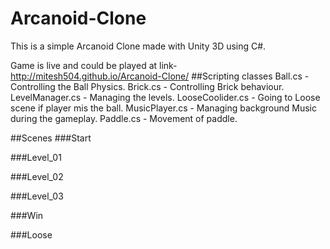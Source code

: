 # Arcanoid-Clone

This is a simple Arcanoid Clone made with Unity 3D using C#.

Game is live and could be played at link-
http://mitesh504.github.io/Arcanoid-Clone/
##Scripting classes
Ball.cs - Controlling the Ball Physics.
Brick.cs - Controlling Brick behaviour.
LevelManager.cs - Managing the levels.
LooseCoolider.cs - Going to Loose scene if player mis the ball.
MusicPlayer.cs - Managing background Music during the gameplay.
Paddle.cs - Movement of paddle.

##Scenes
###Start

###Level_01

###Level_02

###Level_03

###Win

###Loose